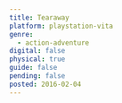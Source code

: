 ```yaml
---
title: Tearaway
platform: playstation-vita
genre:
  - action-adventure
digital: false
physical: true
guide: false
pending: false
posted: 2016-02-04
---
```

